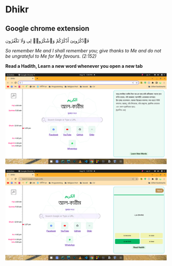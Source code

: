 # Dhikr
## Google chrome extension 

فَٱذْكُرُونِىٓ أَذْكُرْكُمْ وَٱشْكُرُوا۟ لِى وَلَا تَكْفُرُون

_So remember Me and I shall remember you; give thanks to Me and do not be ungrateful to Me for My favours. (2:152)_

**Read a Hadith, Learn a new word whenever you open a new tab**


![Hadith](public/hadith.png)

![Arabic Quiz](public/arabic_quiz.png)